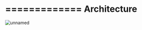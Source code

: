 =============
Architecture
=============
![unnamed](https://github.com/user-attachments/assets/aa178e76-9c54-4416-a374-41d654edec40)
